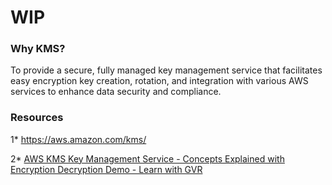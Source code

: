 # WIP

### Why KMS?

To provide a secure, fully managed key management service that facilitates easy encryption key creation, rotation, and integration with various AWS services to enhance data security and compliance.


### Resources

1* https://aws.amazon.com/kms/

2* [AWS KMS Key Management Service - Concepts Explained with Encryption Decryption Demo - Learn with GVR](https://aws.amazon.com/kms/)